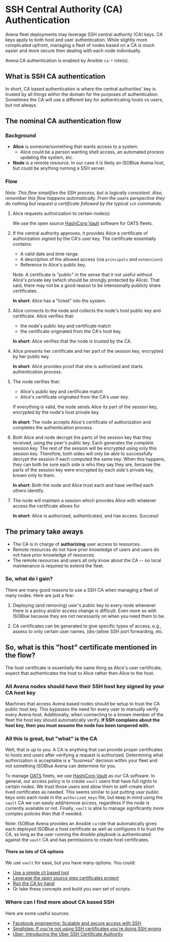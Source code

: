 # SSH Central Authority (CA) Authentication

Avena fleet deployments may leverage SSH central authority (CA) keys. CA keys
apply to both host and user authentication. While slightly more complicated
upfront, managing a fleet of nodes based on a CA is much easier and more secure
then dealing with each node individually.

Avena CA authentication is enabled by Ansible `ca-*` role(s).

## What is SSH CA authentication

In short, CA based authentication is where the central authorities' key is
trusted by all things within the domain for the purposes of authentication.
Sometimes the CA will use a different key for authenticating hosts vs users, but
not always.

## The nominal CA authentication flow

### Background

- **Alice** is someone/something that wants access to a system.
  - Alice could be a person wanting shell access, an automated process
    updating the system, etc.
- **Node** is a remote resource. In our case it is likely an ISOBlue Avena
  host, but could be anything running a SSH server.

### Flow

_Note: This flow simplifies the SSH process, but is logically consistent. Also,
remember this flow happens automatically. From the users perspective they do
nothing but request a certificate followed by the typical `ssh` commands._

1. Alice requests authorization to certain node(s)

   We use the open source [HashiCorp Vault](https://www.vaultproject.io/)
   software for OATS fleets.

2. If the central authority approves, it provides Alice a certificate of
   authorization signed by the CA's user key. The certificate essentially
   contains:

   - A valid date and time range.
   - A description of the allowed access (via `principals` and `extensions`)
   - Reference to Alice's public key.

   Note: A certificate is "public" in the sense that it not useful without
   Alice's private key (which should be strongly protected by Alice). That said,
   there may not be a good reason to be intensionally publicly share
   certificates.

   **In short**: Alice has a "ticket" into the system.

3. Alice connects to the node and collects the node's host public key and
   certificate. Alice verifies that:

   - the node's public key and certificate match
   - the certificate originated from the CA's host key.

   **In short**: Alice verifies that the node is trusted by the CA.

4. Alice presents her certificate and her part of the session key, encrypted by
   her public key.

   **In short**: Alice provides proof that she is authorized and starts
   authentication process.

5. The node verifies that:

   - Alice's public key and certificate match
   - Alice's certificate originated from the CA's user key.

   If everything is valid, the node sends Alice its part of the session key,
   encrypted by the node's host private key.

   **In short**: The node accepts Alice's certificate of authorization and
   completes the authentication process.

6. Both Alice and node decrypt the parts of the session key that they received,
   using the peer's public key. Each generates the complete session key. The
   rest of the session will be encrypted using only this session key. Therefore,
   both sides will only be able to successfully decrypt the session if each
   computed the same key. When this happens, they can both be sure each side
   is who they say they are, because the parts of the session key were
   encrypted by each side's private key, known only to them.

   **In short**: Both the node and Alice trust each and have verified each
   others identify.

7. The node will maintain a session which provides Alice with whatever access
   the certificate allows for.

   **In short**: Alice is authorized, authenticated, and has access. Success!

## The primary take aways

- The CA is in charge of **authorizing** user access to resources.
- Remote resources do not have prior knowledge of users and users do not have
  prior knowledge of resources.
- The remote resources and users all only know about the CA -- no local
  maintenance is required to extend the fleet.

### So, what do I gain?

There are many good reasons to use a SSH CA when managing a fleet of many nodes.
Here are just a few:

1. Deploying (and removing) user's public key to every node whenever there is
   a policy and/or access change is difficult. Even more so with ISOBlue because
   they are not necessarily on when you need them to be.

2. CA certificates can be generated to give specific types of access, e.g.,
   assess to only certain user names, (dis-)allow SSH port forwarding, etc.

## So, what is this "host" certificate mentioned in the flow?

The host certificate is essentially the same thing as Alice's user certificate,
expect that authenticates the host to Alice rather then Alice to the host.

### All Avena nodes should have their SSH host key signed by your CA host key

Machines that access Avena based nodes should be setup to trust the CA public
host key. This bypasses the need for every user to manually verify every Avena
host. Additionally, when connecting to a known member of the fleet the host key
should automatically verify. **If SSH complains about the host key, then you
must assume the node has been tampered with.**

### All this is great, but "what" is the CA

Well, that is up to you. A CA is anything that can provide proper certificates
to hosts and users after verifying a request is authorized. Determining what
authorization is acceptable is a "business" decision within your fleet and not
something ISOBlue Avena can determine for you.

To manage [OATS](https://oatscenter.org) fleets, we use [HashiCorp
Vault](https://www.vaultproject.io/) as our CA software. In general, our access
policy is to create `vault` users that have full rights to certain nodes. We
trust those users and allow them to self-create short lived certificates as
needed. This seems similar to just putting user public keys onto each node in
the `authorized_keys` file, but keep in mind using the `vault` CA we can easily
add/remove access, regardless if the node is currently available or not.
Finally, `vault` is able to manage significantly more complex policies then that
if needed.

Note: ISOBlue Avena provides an Ansible `ca` role that automatically gives each
deployed ISOBlue a host certificate as well as configures it to trust the CA, as
long as the user running the Ansible playbook is authenticated against the
`vault` CA and has permissions to create host certificates.

#### There as lots of CA options

We use `vault` for ease, but you have many options. You could:

- [Use a simple cli based tool](https://github.com/cloudtools/ssh-cert-authority)
- [Leverage the open source step certificates project](https://github.com/smallstep/certificates)
- [Run the CA by hand](https://jameshfisher.com/2018/03/16/how-to-create-an-ssh-certificate-authority/)
- Or take these concepts and build you own set of scripts.

### Where can I find more about CA based SSH

Here are some useful sources:

- [Facebook engineering: Scalable and secure access with SSH](https://engineering.fb.com/security/scalable-and-secure-access-with-ssh/)
- [Smallstep: If you're not using SSH certificates you're doing SSH wrong](https://smallstep.com/blog/use-ssh-certificates/)
- [Uber: Introducing the Uber SSH Certificate
  Authority](https://medium.com/uber-security-privacy/introducing-the-uber-ssh-certificate-authority-4f840839c5cc)
